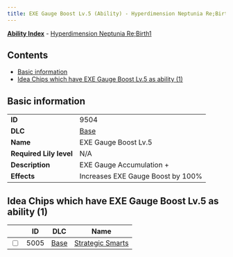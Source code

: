 ```yaml
---
title: EXE Gauge Boost Lv.5 (Ability) - Hyperdimension Neptunia Re;Birth1
---
```


[**Ability Index**](/neptunia/rb1/ability/index.html) - [Hyperdimension Neptunia Re;Birth1](/neptunia/rb1)

## Contents

- [Basic information](#basic-information)
- [Idea Chips which have EXE Gauge Boost Lv.5 as ability (1)](#idea-chips-which-have-exe-gauge-boost-lv5-as-ability-1)

## Basic information

|   |   |
| -- | -- |
| **ID** | 9504
**DLC** | [Base](/neptunia/rb1/dlc/1-base.html)
**Name** | EXE Gauge Boost Lv.5
**Required Lily level** | N/A
**Description** | EXE Gauge Accumulation +
**Effects** | Increases EXE Gauge Boost by 100% |


## Idea Chips which have EXE Gauge Boost Lv.5 as ability (1)

|    | ID | DLC | Name |
| -- | -- | --- | ---- |
| <input type="checkbox" id="rb1-item-1-5005" class="trackbox" /> | 5005 | [Base](/neptunia/rb1/dlc/1-base.html) | [Strategic Smarts](/neptunia/rb1/item/1-5005-strategic-smarts.html) |
